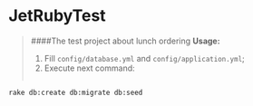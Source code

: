 # JetRubyTest
> ####The test project about lunch ordering
> **Usage:** 
> 1. Fill `config/database.yml` and `config/application.yml`;
> 2. Execute next command:
> ```ruby
    rake db:create db:migrate db:seed
  ```